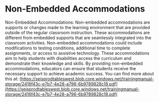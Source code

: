 # Non-Embedded Accommodations
Non-Embedded Accommodations: Non-embedded accommodations are supports or changes made to the learning environment that are provided outside of the regular classroom instruction. These accommodations are different from embedded supports that are seamlessly integrated into the classroom activities. Non-embedded accommodations could include modifications to testing conditions, additional time to complete assignments, or access to assistive technology. These accommodations aim to help students with disabilities access the curriculum and demonstrate their knowledge and skills. By providing non-embedded accommodations, educators can ensure that students receive the necessary support to achieve academic success.
You can find more about this at: [https://seisprodtableswest.blob.core.windows.net/trainingmanual-storage/2416f43c-e7b7-4e28-a796-6b9789828c18.pdf](https://seisprodtableswest.blob.core.windows.net/trainingmanual-storage/2416f43c-e7b7-4e28-a796-6b9789828c18.pdf)